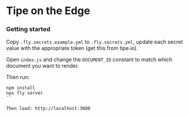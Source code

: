 # Tipe on the Edge

### Getting started

Copy `.fly.secrets.example.yml` to `.fly.secrets.yml`, update each secret value with the appropriate token (get this from tipe.io).

Open `index.js` and change the `DOCUMENT_ID` constant to match which document you want to render.

Then run:

```
npm install
npx fly server
``

Then load: http://localhost:3000